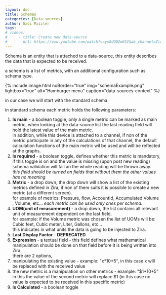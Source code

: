 ```yaml
---
layout: doc
title: Schemas
categories: [Data-sources]
author: Gadi Maizler
tags: 
# videos: 
#     - title: Create new data-source
#       url: https://www.youtube.com/watch?v=ys8dQOZwK5I&ab_channel=Zira
---
```


Schema is an entity that is attached to a data-source, this entity describes the data that is expected to be received.


a schema is a list of metrics, with an additional configuration such as schema type.

{% include image.html noBorder="true" img="schemaExample.png" lightbox="true" alt="Hamburger menu" caption="data-sources-context" %}

in our case we will start with the standard schema.

in standard schema each metric holds the following parameters:

1. **Is main** - a boolean toggle, only a single metric can be marked as main metric, when looking at the data-source list the last reading field will hold the latest value of the main metric.  
in addition, while this device is attached to a channel, if non of the metric participate in any of the calculations of that channel, the default calculation functions of the main metric wil be used and will be reflected at the graphs. 
2. **Is required** - a boolean toggle, defines whether this metric is mandatory, if this toggle is on and the value is missing (upon post new reading) schema validation will fail an the whole reading will be thrown away.  
*this field should be turned on fields that without them the other values has no meaning*
3. **Metric** - a drop down, the drop down will show a list of the existing metrics defined in Zira, if non of them suits it is possible to create a new metric (at a different screen).  
for example of metrics: Pressure, flow, AccountId, Accumulated Volume , Volume, etc...
*each metric can be used only ones per schema.*
4. **UOM(unit of measurement)** - a drop down, the list contains all relevant unit of measurement dependent on the last field.  
for example: if the Volume metric was chosen the list of UOMs will be:
Cubic feet, Cubic meter, Liter, Gallons, etc...  
this indicates in what units the data is going to be injected to Zira.
5. **Last Display Factor** - **DEPRECATED** 
6. **Expression**  - a textual field - this field defines what mathematical manipulation should be done on that field before it is being written into Zira.  
there are 2 options,
  1. manipulating the existing value - example: "x*10+5", in this case x will be replaced with the received value
  2. the new metric is a manipulation on other metrics - example: "$1*10+5" in this the value of the second metric will replace $1 (in this case no value is expected to be received in this specific metric)
1. **Is Calculated** - a boolean toggle